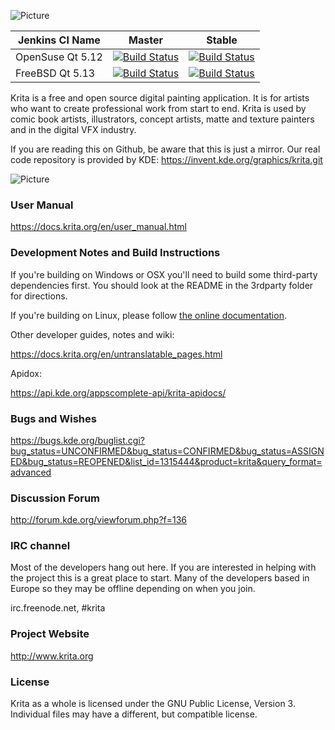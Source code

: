 ![Picture](https://krita.org/wp-content/uploads/2019/04/krita-logo-2019.png)

| Jenkins CI Name | Master | Stable |
| --------------- | ------ | ------ |
| OpenSuse Qt 5.12 | [![Build Status](https://build.kde.org/job/Extragear/job/krita/job/kf5-qt5%20SUSEQt5.12/badge/icon)](https://build.kde.org/job/Extragear/job/krita/job/kf5-qt5%20SUSEQt5.12/) |[![Build Status](https://build.kde.org/buildStatus/icon?job=Extragear%2Fkrita%2Fstable-kf5-qt5+SUSEQt5.12)](https://build.kde.org/job/Extragear/job/krita/job/stable-kf5-qt5%20SUSEQt5.12/)|
| FreeBSD Qt 5.13 | [![Build Status](https://build.kde.org/job/Extragear/job/krita/job/kf5-qt5%20FreeBSDQt5.13/badge/icon)](https://build.kde.org/job/Extragear/job/krita/job/kf5-qt5%20FreeBSDQt5.13/) |[![Build Status](https://build.kde.org/job/Extragear/job/krita/job/stable-kf5-qt5%20FreeBSDQt5.13/badge/icon)](https://build.kde.org/job/Extragear/job/krita/job/stable-kf5-qt5%20FreeBSDQt5.13/)|


Krita is a free and open source digital painting application. It is for artists who want to create professional work from start to end. Krita is used by comic book artists, illustrators, concept artists, matte and texture painters and in the digital VFX industry.

If you are reading this on Github, be aware that this is just a mirror. Our real
code repository is provided by KDE: https://invent.kde.org/graphics/krita.git

![Picture](https://krita.org/wp-content/uploads/2016/04/krita-30-screenshot.jpg)


### User Manual
https://docs.krita.org/en/user_manual.html

### Development Notes and Build Instructions
If you're building on Windows or OSX you'll need to build some third-party dependencies first. You should look at the README in the 3rdparty folder for directions. 

If you're building on Linux, please follow [the online documentation](https://docs.krita.org/en/untranslatable_pages/building_krita.html).

Other developer guides, notes and wiki:

https://docs.krita.org/en/untranslatable_pages.html

Apidox:

https://api.kde.org/appscomplete-api/krita-apidocs/

### Bugs and Wishes

https://bugs.kde.org/buglist.cgi?bug_status=UNCONFIRMED&bug_status=CONFIRMED&bug_status=ASSIGNED&bug_status=REOPENED&list_id=1315444&product=krita&query_format=advanced

### Discussion Forum
http://forum.kde.org/viewforum.php?f=136

### IRC channel
Most of the developers hang out here. If you are interested in helping with the project this is a great place to start. Many of the developers based in Europe so they may be offline depending on when you join.

irc.freenode.net, #krita

### Project Website

  http://www.krita.org

### License

Krita as a whole is licensed under the GNU Public License, Version 3. Individual files may have a different, but compatible license.
